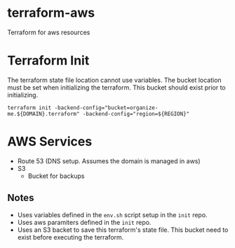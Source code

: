 # terraform-aws
Terraform for aws resources

# Terraform Init
The terraform state file location cannot use variables. The bucket location must be set when initializing the terraform. This bucket should exist prior to initializing.
```
terraform init -backend-config="bucket=organize-me.${DOMAIN}.terraform" -backend-config="region=${REGION}"
```

# AWS Services
 * Route 53 (DNS setup. Assumes the domain is managed in aws)
 * S3
   - Bucket for backups

## Notes
 * Uses variables defined in the ```env.sh``` script setup in the ```init``` repo.
 * Uses aws paramiters defined in the ```init``` repo.
 * Uses an S3 backet to save this terraform's state file. This bucket need to exist before executing the terraform.
